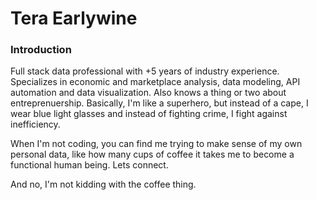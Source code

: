 # Tera Earlywine 

### Introduction

Full stack data professional with +5 years of industry experience. Specializes in economic and marketplace analysis, data modeling, API automation and data visualization. Also knows a thing or two about entreprenuership. Basically, I'm like a superhero, but instead of a cape, I wear blue light glasses and instead of fighting crime, I fight against inefficiency. 

When I'm not coding, you can find me trying to make sense of my own personal data, like how many cups of coffee it takes me to become a functional human being. Lets connect. 

And no, I'm not kidding with the coffee thing.